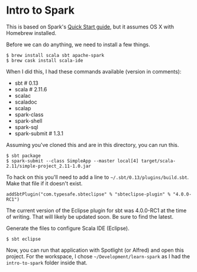 Intro to Spark
==============

This is based on Spark's [Quick Start guide](https://spark.apache.org/docs/latest/quick-start.html),
but it assumes OS X with Homebrew installed.

Before we can do anything, we need to install a few things.

```
$ brew install scala sbt apache-spark
$ brew cask install scala-ide
```

When I did this, I had these commands available (version in comments):

 - sbt  # 0.13
 - scala  # 2.11.6
 - scalac
 - scaladoc
 - scalap
 - spark-class
 - spark-shell
 - spark-sql
 - spark-submit  # 1.3.1

Assuming you've cloned this and are in this directory, you can run this.

```
$ sbt package
$ spark-submit --class SimpleApp --master local[4] target/scala-2.11/simple-project_2.11-1.0.jar 
```

To hack on this you'll need to add a line to `~/.sbt/0.13/plugins/build.sbt`.
Make that file if it doesn't exist.

```
addSbtPlugin("com.typesafe.sbteclipse" % "sbteclipse-plugin" % "4.0.0-RC1")
```

The current version of the Eclipse plugin for sbt was 4.0.0-RC1 at the time of writing.
That will likely be updated soon.
Be sure to find the latest.

Generate the files to configure Scala IDE (Eclipse).

```
$ sbt eclipse
```

Now, you can run that application with Spotlight (or Alfred) and open this project.
For the workspace, I chose `~/Development/learn-spark` as I had the `intro-to-spark` folder inside that.
